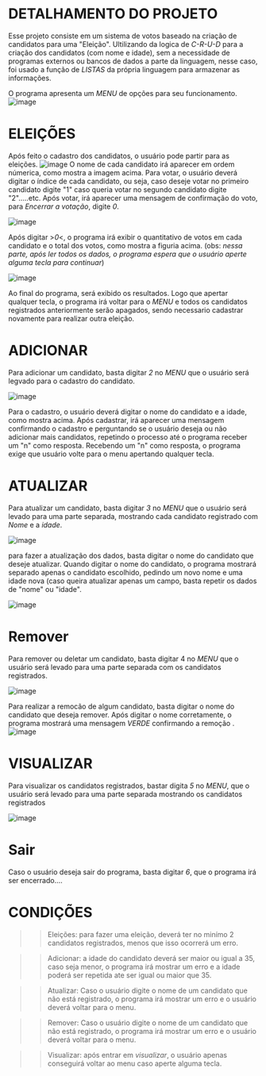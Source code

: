  # DETALHAMENTO DO PROJETO
 Esse projeto consiste em um sistema de votos baseado na criação de candidatos para uma "Eleição". Ultilizando da logica de  *C-R-U-D* para a criação dos candidatos (com nome e idade), sem a necessidade de programas externos
 ou bancos de dados a parte da linguagem, nesse caso, foi usado a função de *LISTAS* da própria linguagem para armazenar as informações.

O programa apresenta um *MENU* de opções para seu funcionamento.
![image](https://github.com/user-attachments/assets/4b720141-27e7-4b92-adbc-6c26775b87ae)
 


# ELEIÇÕES
Após feito o cadastro dos candidatos, o usuário pode partir para as eleições.
![image](https://github.com/user-attachments/assets/a7630657-2684-49b1-b33d-8add44396788)
O nome de cada candidato irá aparecer em ordem númerica, como mostra a imagem acima. Para votar, o usuário deverá digitar o índice de cada candidato, ou seja, caso deseje votar no primeiro candidato digite "1"
caso queria votar no segundo candidato digite "2".....etc. Após votar, irá aparecer uma mensagem de confirmação do voto, para *Encerrar a votação*, digite *0*.


![image](https://github.com/user-attachments/assets/0ee8f3bd-c391-486e-8406-032f3090c60e)

Após digitar >*0*<, o programa irá exibir o quantitativo de votos em cada candidato e o total dos votos, como mostra a figuria acima.
        (obs: *nessa parte, após ler todos os dados, o programa espera que o usuário aperte alguma tecla para continuar*)





![image](https://github.com/user-attachments/assets/293ca028-f606-4f77-ab7a-e7d8b8f8a1b3)



Ao final do programa, será exibido os resultados. Logo que apertar qualquer tecla, o programa irá voltar para o *MENU* e todos os candidatos registrados anteriormente serão apagados, sendo necessario cadastrar novamente para realizar outra eleição.



# ADICIONAR
Para adicionar um candidato, basta digitar *2* no *MENU* que o usuário será legvado para o cadastro do candidato.

![image](https://github.com/user-attachments/assets/7d938500-255a-45a4-a344-64beb570df06)

Para o cadastro, o usuário deverá digitar o nome do candidato e a idade, como mostra acima. Após cadastrar, irá aparecer uma mensagem confirmando o cadastro e perguntando se o usuário deseja ou não adicionar mais candidatos, repetindo o processo até o programa receber um "n" como resposta. Recebendo um "n" como resposta, o programa exige que usuário volte para o menu apertando qualquer tecla.


# ATUALIZAR 

Para atualizar um candidato, basta digitar *3* no *MENU* que o usuário será levado para uma parte separada, mostrando cada candidato registrado com *Nome* e a *idade*.

![image](https://github.com/user-attachments/assets/de147510-7e69-4170-9267-cd896314a87b)



para fazer a atualização dos dados, basta digitar o nome do candidato que deseje atualizar. Quando digitar o nome do candidato, o programa mostrará separado apenas o candidato escolhido, pedindo um novo nome e uma idade nova (caso queira atualizar apenas um campo, basta repetir os dados de "nome" ou "idade".

 ![image](https://github.com/user-attachments/assets/8cc54f5f-20ba-44da-b37f-06caa4b0e371)


# Remover

Para remover ou deletar um candidato, basta digitar 4 no *MENU* que o usuário será levado para uma parte separada com os candidatos registrados.

 ![image](https://github.com/user-attachments/assets/0ed2e474-65d2-44f3-b38c-d5a682c20101)


Para realizar a remocão de algum candidato, basta digitar o nome do candidato que deseja remover. Após digitar o nome corretamente, o programa mostrará uma mensagem *VERDE* confirmando a remoção .
![image](https://github.com/user-attachments/assets/e4e3987c-0290-45cc-8cd3-c3588edf116f)


# VISUALIZAR

Para visualizar os candidatos registrados, bastar digita *5* no *MENU*, que o usuário será levado para uma parte separada mostrando os candidatos registrados

  ![image](https://github.com/user-attachments/assets/f03cc4b6-ee9e-4b64-86dc-45d99d78ee7c)




# Sair
Caso o usuário deseja sair do programa, basta digitar *6*, que o programa irá ser encerrado....

# CONDIÇÕES
>>Eleições: para fazer uma eleição, deverá ter no minímo 2 candidatos registrados, menos que isso ocorrerá um erro.

>>Adicionar: a idade do candidato deverá ser maior ou igual a 35, caso seja menor, o programa irá mostrar um erro e a idade poderá ser repetida ate ser igual ou maior que 35.

>>Atualizar: Caso o usuário digite o nome de um candidato que não está registrado, o programa irá mostrar um erro e o usuário deverá voltar para o menu.

>>Remover: Caso o usuário digite o nome de um candidato que não está registrado, o programa irá mostrar um erro e o usuário deverá voltar para o menu.

>>Visualizar: após entrar em *visualizar*, o usuário apenas conseguirá voltar ao menu caso aperte alguma tecla.

